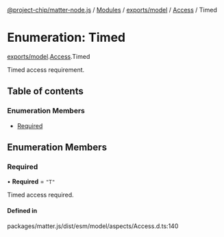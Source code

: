 [@project-chip/matter-node.js](../README.md) / [Modules](../modules.md) / [exports/model](../modules/exports_model.md) / [Access](../modules/exports_model.Access.md) / Timed

# Enumeration: Timed

[exports/model](../modules/exports_model.md).[Access](../modules/exports_model.Access.md).Timed

Timed access requirement.

## Table of contents

### Enumeration Members

- [Required](exports_model.Access.Timed.md#required)

## Enumeration Members

### Required

• **Required** = ``"T"``

Timed access required.

#### Defined in

packages/matter.js/dist/esm/model/aspects/Access.d.ts:140
